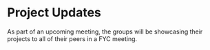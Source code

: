 # Project Updates
As part of an upcoming meeting, the groups will be showcasing their projects to all of their peers in a FYC meeting. 
